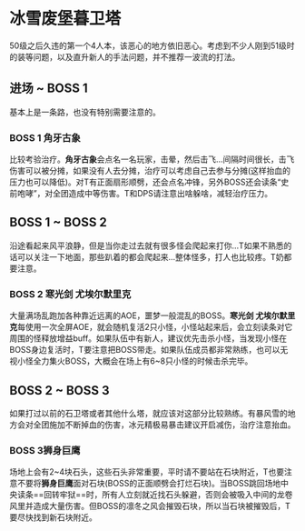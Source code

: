 # 冰雪废堡暮卫塔

50级之后久违的第一个4人本，该恶心的地方依旧恶心。考虑到不少人刚到51级时的装等问题，以及直升新人的手法问题，并不推荐一波流的打法。

## 进场 ~ BOSS 1

基本上是一条路，也没有特别需要注意的。

### BOSS 1 角牙古象
比较考验<Role name="healer" />治疗。**角牙古象**会点名一名玩家，击晕，然后击飞…间隔时间很长，击飞伤害可以被分摊，如果没有人去分摊，<Role name="healer" />治疗可以考虑自己去参与分摊(这样抬血的压力也可以降低)。对T有正面扇形顺劈，还会点名冲锋，另外BOSS还会读条“史前咆哮”，对全团造成中等伤害。<Role name="tank" />T和<Role name="dps" />DPS请注意出啥躲啥，减轻治疗压力。

## BOSS 1 ~ BOSS 2

沿途看起来风平浪静，但是当你走过去就有很多怪会爬起来打你…<Role name="tank" />T如果不熟悉的话可以关注一下地面，那些趴着的都会爬起来…整体怪多，打人也比较疼。T奶都要注意。

### BOSS 2 寒光剑 尤埃尔默里克
大量满场乱跑加各种靠近远离的AOE，噩梦一般混乱的BOSS。**寒光剑 尤埃尔默里克**每使用一次全屏AOE，就会随机复活2只小怪，小怪站起来后，会立刻读条对它周围的怪释放增益buff。如果队伍中有新人，建议优先击杀小怪，当发现小怪在BOSS身边复活时，<Role name="tank" />T要注意把BOSS带走。如果队伍成员都非常熟练，也可以无视小怪全力集火BOSS，大概会在场上有6~8只小怪的时候击杀完毕。

## BOSS 2 ~ BOSS 3

如果打过以前的石卫塔或者其他什么塔，就应该对这部分比较熟练。有暴风雪的地方会对全团施加不断掉血的伤害，冰元精极易暴击建议开启减伤，<Role name="healer" />治疗注意抬血。

### BOSS 3狮身巨鹰
场地上会有2~4块石头，这些石头非常重要，平时请不要站在石块附近，<Role name="tank" />T也要注意不要将**狮身巨鹰**面对石块(BOSS的正面顺劈会打烂石块)。当BOSS跳回场地中央读条==回转牢狱==时，<Role name="tank" /><Role name="healer" /><Role name="dps" />所有人立刻就近找石头躲避，否则会被吸入中间的龙卷风里并造成大量伤害。但BOSS的凛冬之风会摧毁石块，所以当石块被摧毁后，<Role name="tank" />T要尽快找到新石块附近。